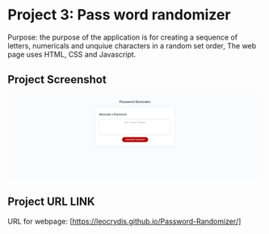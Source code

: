 # Project 3: Pass word randomizer 
Purpose: the purpose of the application is for creating a sequence of letters, numericals and unquiue characters in a random set order, The web page uses HTML, CSS and Javascript.

## Project Screenshot 
![This is a screen shot of the page.](/assets/127.0.0.1_5500_index.html.png)

## Project URL LINK
URL for webpage: [https://leocrydis.github.io/Password-Randomizer/]
